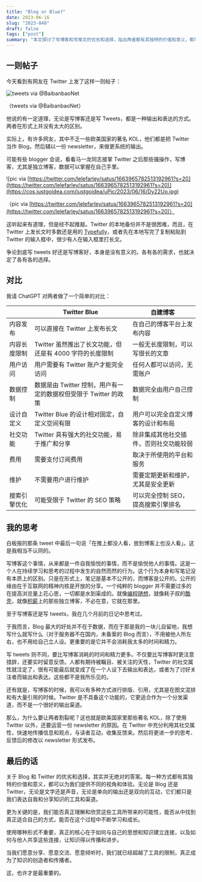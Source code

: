 ```yaml
---
title: "Blog or Blue?"
date: 2023-06-16
slug: "2023-048"
draft: false
tags: ["post"]
summary: "本文探讨了写博客和写推文的优劣和选择，指出两者都有其独特的价值和意义，都可以为我们提供不同的视角和体验。无论是 Blog 还是 Twitter，无论是文字还是声音，它们都只是我们表达自我和分享知识的工具和渠道。真正的核心在于如何与自己的思想和知识建立连接，以及如何与他人共享这些连接，让知识得以传播和进步。"
---
```


## 一则帖子

今天看到有网友在 Twitter 上发了这样一则帖子：

![tweets via @BaibanbaoNet](https://cos.justgoidea.com/justgoidea/uPic/2023/06/16/b7Tjs3.png)

（tweets via @BaibanbaoNet）

他说的有一定道理，无论是写博客还是写 Tweets，都是一种输出和表达的方式。两者在形式上并没有太大的区别。

实际上，有许多网友，其中不乏一些欧美国家的著名 KOL，他们都是把 Twitter 当作 Blog，然后辅以一份 newsletter，来做更系统的输出。

可能有些 blogger 会说，看看马一龙同志接掌 Twitter 之后那些骚操作，写博客，尤其是独立博客，数据可以掌握在自己手里。

![pic via [https://twitter.com/lelefarley/satus/1663965782513192961?s=20](https://twitter.com/lelefarley/satus/1663965782513192961?s=20)](https://cos.justgoidea.com/justgoidea/uPic/2023/06/16/Dy22Uo.jpg)

（pic via [https://twitter.com/lelefarley/satus/1663965782513192961?s=20](https://twitter.com/lelefarley/satus/1663965782513192961?s=20)）

这听起来有道理，但是经不起推敲。Twitter 的本地备份并不是很困难，而且，在 Twitter 上发长文时多数还是用的 [Typefully](https://typefully.com/)，或者先在本地写完了复制粘贴到 Twitter 的输入框中，很少有人在输入框里打长文。

争论到底写 tweets 好还是写博客好，本身是没有意义的。各有各的需求，也就决定了各有各的选择。

## 对比

我请 ChatGPT 对两者做了一个简单的对比：

|  | Twitter Blue | 自建博客 |
| --- | --- | --- |
| 内容发布 | 可以直接在 Twitter 上发布长文 | 在自己的博客平台上发布内容 |
| 内容长度限制 | Twitter 虽然推出了长文功能，但还是有 4000 字符的长度限制 | 一般无长度限制，可以写很长的文章 |
| 用户访问 | 用户需要有 Twitter 账户才能完全访问 | 任何人都可以访问，无需账户 |
| 数据控制 | 数据是由 Twitter 控制，用户有一定的数据权但受限于 Twitter 的政策 | 数据完全由用户自己控制 |
| 设计自定义 | Twitter Blue 的设计相对固定，自定义空间有限 | 用户可以完全自定义博客的设计和布局 |
| 社交功能 | Twitter 具有强大的社交功能，易于推广和分享 | 除非集成其他社交插件，否则社交功能较弱 |
| 费用 | 需要支付订阅费用 | 取决于所使用的平台和服务 |
| 维护 | 不需要用户进行维护 | 需要定期更新和维护，尤其是安全更新 |
| 搜索引擎优化 | 可能受限于 Twitter 的 SEO 策略 | 可以完全控制 SEO，提高搜索引擎排名 |

## 我的思考

白板报的那条 tweet 中最后一句说「在推上都没人看，放到博客上也没人看」。这是我相当不认同的。

写博客这个事情，从来都是一件自我愉悦的事情，而不是愉悦他人的事情。这是一个人在持续学习和思考的过程中发生的自然而然的行为。这个行为本身和写笔记没有本质上的区别。只是在形式上，笔记是基本不公开的，而博客是公开的。公开的缘由在于互联网的精神内核是开放的分享。一个纯粹的 blogger 并不需要过多的在提高浏览量上花心思，一切都是水到渠成的。就像[编程随想](https://program-think.blogspot.com/)，就像耗子叔的[酷壳](https://coolshell.cn/)，就像[积薪](https://firewood.news/)上的那些独立博客，不必在意，它就在那里。

至于写博客还是写 tweets，我在几个月前的日记中思考过。

于我而言，Blog 最大的好处并不在于数据，而在于那是我的一块儿自留地，我想写什么就写什么（对于服务器不在国内，未备案的 Blog 而言），不用被他人所左右，也不用给自己立人设。更重要的是它并不会消耗我太多的时间和精力。

写 tweets 则不同，要比写博客消耗的时间和精力更多。不仅要比写博客时更注意措辞，还要实时留意反馈。人都有期待被瞩目、被关注的天性，Twitter 的社交属性就注定了，很有可能最后就变成了在一个人设下去输出和表达，或者为了讨好关注者而输出和表达。这些都不是我所乐见的。

还有就是，写博客的时候，我可以有多种方式进行排版、引用，尤其是在图文混排和有大量引用的时候。Twitter 是不具备这个功能的，它更适合作为一个分发渠道，而不是一个很好的输出渠道。

那么，为什么要让两者割裂呢？这也就是欧美国家里那些著名 KOL，除了使用 Twitter 以外，还要运营一份 newsletter 的原因。在 Twitter 中充分利用其社交属性，快速地传播信息和观点，与读者互动，收集反馈来。然后将更进一步的思考、反馈后的修改以 newsletter 形式发布。

## 最后的话

关于 Blog 和 Twitter 的优劣和选择，其实并无绝对的答案。每一种方式都有其独特的价值和意义，都可以为我们提供不同的视角和体验。无论是 Blog 还是 Twitter，无论是文字还是声音，无论是单向的输出还是双向的互动，它们都只是我们表达自我和分享知识的工具和渠道。

更为关键的是，我们能否真正理解和欣赏这些工具所带来的可能性，能否从中找到真正适合自己的方式，能否在这个过程中不断学习和成长。

使用哪种形式不重要，真正的核心在于如何与自己的思想和知识建立连接，以及如何与他人共享这些连接，让知识得以传播和进步。

当我们愿意分享、愿意交流、愿意倾听时，我们就已经超越了工具的限制，真正成为了知识的创造者和传播者。

这，也许才是最重要的。
